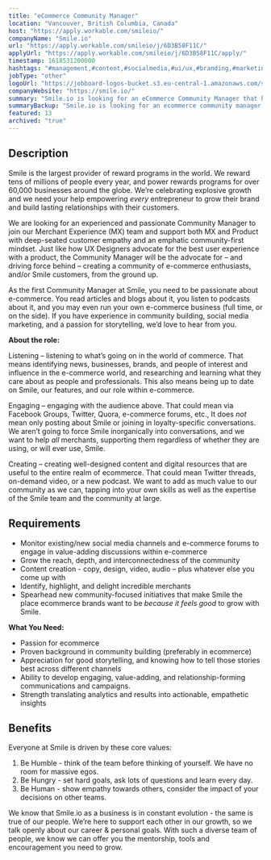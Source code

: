 ```yaml
---
title: "eCommerce Community Manager"
location: "Vancouver, British Columbia, Canada"
host: "https://apply.workable.com/smileio/"
companyName: "Smile.io"
url: "https://apply.workable.com/smileio/j/6D3B58F11C/"
applyUrl: "https://apply.workable.com/smileio/j/6D3B58F11C/apply/"
timestamp: 1618531200000
hashtags: "#management,#content,#socialmedia,#ui/ux,#branding,#marketing,#translation,#analysis,#monitoring"
jobType: "other"
logoUrl: "https://jobboard-logos-bucket.s3.eu-central-1.amazonaws.com/smile-io"
companyWebsite: "https://smile.io/"
summary: "Smile.io is looking for an eCommerce Community Manager that has experience in: #management, #branding, #content."
summaryBackup: "Smile.io is looking for an ecommerce community manager that has experience in: #management, #branding, #content."
featured: 13
archived: "true"
---
```


## Description

Smile is the largest provider of reward programs in the world. We reward tens of millions of people every year, and power rewards programs for over 60,000 businesses around the globe. We’re celebrating explosive growth and we need your help empowering _every_ entrepreneur to grow their brand and build lasting relationships with their customers.

We are looking for an experienced and passionate Community Manager to join our Merchant Experience (MX) team and support both MX and Product with deep-seated customer empathy and an emphatic community-first mindset. Just like how UX Designers advocate for the best user experience with a product, the Community Manager will be the advocate for – and driving force behind – creating a community of e-commerce enthusiasts, and/or Smile customers, from the ground up.

As the first Community Manager at Smile, you need to be passionate about e-commerce. You read articles and blogs about it, you listen to podcasts about it, and you may even run your own e-commerce business (full time, or on the side). If you have experience in community building, social media marketing, and a passion for storytelling, we’d love to hear from you.

**About the role:**

Listening – listening to what’s going on in the world of commerce. That means identifying news, businesses, brands, and people of interest and influence in the e-commerce world, and researching and learning what they care about as people and professionals. This also means being up to date on Smile, our features, and our role within e-commerce.

Engaging – engaging with the audience above. That could mean via Facebook Groups, Twitter, Quora, e-commerce forums, etc., It does _not_ mean only posting about Smile or joining in loyalty-specific conversations. We aren’t going to force Smile inorganically into conversations, and we want to help _all_ merchants, supporting them regardless of whether they are using, or will ever use, Smile.

Creating – creating well-designed content and digital resources that are useful to the entire realm of ecommerce. That could mean Twitter threads, on-demand video, or a new podcast. We want to add as much value to our community as we can, tapping into your own skills as well as the expertise of the Smile team and the community at large.

## Requirements

*   Monitor existing/new social media channels and e-commerce forums to engage in value-adding discussions within e-commerce
*   Grow the reach, depth, and interconnectedness of the community
*   Content creation - copy, design, video, audio – plus whatever else you come up with
*   Identify, highlight, and delight incredible merchants
*   Spearhead new community-focused initiatives that make Smile the place ecommerce brands want to be _because it feels good_ to grow with Smile.

**What You Need:**

*   Passion for ecommerce
*   Proven background in community building (preferably in ecommerce)
*   Appreciation for good storytelling, and knowing how to tell those stories best across different channels
*   Ability to develop engaging, value-adding, and relationship-forming communications and campaigns.
*   Strength translating analytics and results into actionable, empathetic insights

## Benefits

Everyone at Smile is driven by these core values:

1.  Be Humble - think of the team before thinking of yourself. We have no room for massive egos.
2.  Be Hungry - set hard goals, ask lots of questions and learn every day.
3.  Be Human - show empathy towards others, consider the impact of your decisions on other teams.

We know that Smile.io as a business is in constant evolution - the same is true of our people. We’re here to support each other in our growth, so we talk openly about our career & personal goals. With such a diverse team of people, we know we can offer you the mentorship, tools and encouragement you need to grow.
